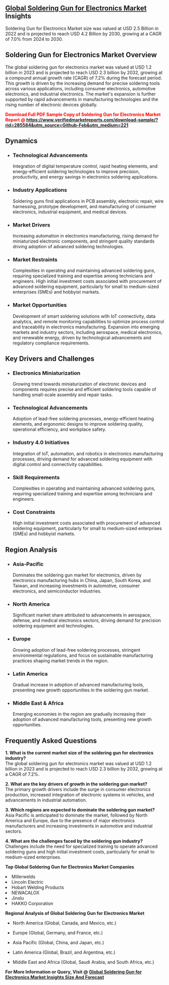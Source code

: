 <h2><a href="https://www.verifiedmarketreports.com/download-sample/?rid=285584&amp;utm_source=Github&amp;utm_medium=221" target="_blank">Global Soldering Gun for Electronics Market</a> Insights</h2><p>Soldering Gun for Electronics Market size was valued at USD 2.5 Billion in 2022 and is projected to reach USD 4.2 Billion by 2030, growing at a CAGR of 7.0% from 2024 to 2030.</p><p> <h2>Soldering Gun for Electronics Market Overview</h2> <p>The global soldering gun for electronics market was valued at USD 1.2 billion in 2023 and is projected to reach USD 2.3 billion by 2032, growing at a compound annual growth rate (CAGR) of 7.2% during the forecast period. This growth is driven by the increasing demand for precise soldering tools across various applications, including consumer electronics, automotive electronics, and industrial electronics. The market's expansion is further supported by rapid advancements in manufacturing technologies and the rising number of electronic devices globally. </p> <p><strong><p><span class=""><span style="color: #ff0000;"><strong>Download Full PDF Sample Copy of Soldering Gun for Electronics Market Report</strong> @ </span><a href="https://www.verifiedmarketreports.com/download-sample/?rid=285584&amp;utm_source=Github-Feb&amp;utm_medium=221" target="_blank">https://www.verifiedmarketreports.com/download-sample/?rid=285584&amp;utm_source=Github-Feb&amp;utm_medium=221</a></span></p></strong></p> <h2>Dynamics</h2> <ul> <li><h3>Technological Advancements</h3> <p>Integration of digital temperature control, rapid heating elements, and energy-efficient soldering technologies to improve precision, productivity, and energy savings in electronics soldering applications. </p> </li> <li><h3>Industry Applications</h3> <p>Soldering guns find applications in PCB assembly, electronic repair, wire harnessing, prototype development, and manufacturing of consumer electronics, industrial equipment, and medical devices. </p> </li> <li><h3>Market Drivers</h3> <p>Increasing automation in electronics manufacturing, rising demand for miniaturized electronic components, and stringent quality standards driving adoption of advanced soldering technologies. </p> </li> <li><h3>Market Restraints</h3> <p>Complexities in operating and maintaining advanced soldering guns, requiring specialized training and expertise among technicians and engineers. High initial investment costs associated with procurement of advanced soldering equipment, particularly for small to medium-sized enterprises (SMEs) and hobbyist markets. </p> </li> <li><h3>Market Opportunities</h3> <p>Development of smart soldering solutions with IoT connectivity, data analytics, and remote monitoring capabilities to optimize process control and traceability in electronics manufacturing. Expansion into emerging markets and industry sectors, including aerospace, medical electronics, and renewable energy, driven by technological advancements and regulatory compliance requirements. </p> </li> </ul> <h2>Key Drivers and Challenges</h2> <ul> <li><h3>Electronics Miniaturization</h3> <p>Growing trend towards miniaturization of electronic devices and components requires precise and efficient soldering tools capable of handling small-scale assembly and repair tasks. </p> </li> <li><h3>Technological Advancements</h3> <p>Adoption of lead-free soldering processes, energy-efficient heating elements, and ergonomic designs to improve soldering quality, operational efficiency, and workplace safety. </p> </li> <li><h3>Industry 4.0 Initiatives</h3> <p>Integration of IoT, automation, and robotics in electronics manufacturing processes, driving demand for advanced soldering equipment with digital control and connectivity capabilities. </p> </li> <li><h3>Skill Requirements</h3> <p>Complexities in operating and maintaining advanced soldering guns, requiring specialized training and expertise among technicians and engineers. </p> </li> <li><h3>Cost Constraints</h3> <p>High initial investment costs associated with procurement of advanced soldering equipment, particularly for small to medium-sized enterprises (SMEs) and hobbyist markets. </p> </li> </ul> <h2>Region Analysis</h2> <ul> <li><h3>Asia-Pacific</h3> <p>Dominates the soldering gun market for electronics, driven by electronics manufacturing hubs in China, Japan, South Korea, and Taiwan, and increasing investments in automotive, consumer electronics, and semiconductor industries. </p> </li> <li><h3>North America</h3> <p>Significant market share attributed to advancements in aerospace, defense, and medical electronics sectors, driving demand for precision soldering equipment and technologies. </p> </li> <li><h3>Europe</h3> <p>Growing adoption of lead-free soldering processes, stringent environmental regulations, and focus on sustainable manufacturing practices shaping market trends in the region. </p> </li> <li><h3>Latin America</h3> <p>Gradual increase in adoption of advanced manufacturing tools, presenting new growth opportunities in the soldering gun market. </p> </li> <li><h3>Middle East & Africa</h3> <p>Emerging economies in the region are gradually increasing their adoption of advanced manufacturing tools, presenting new growth opportunities. </p> </li> </ul> <h2>Frequently Asked Questions</h2> <p><strong>1. What is the current market size of the soldering gun for electronics industry?</strong><br> The global soldering gun for electronics market was valued at USD 1.2 billion in 2023 and is projected to reach USD 2.3 billion by 2032, growing at a CAGR of 7.2%. </p> <p><strong>2. What are the key drivers of growth in the soldering gun market?</strong><br> The primary growth drivers include the surge in consumer electronics production, increased integration of electronic systems in vehicles, and advancements in industrial automation. </p> <p><strong>3. Which regions are expected to dominate the soldering gun market?</strong><br> Asia Pacific is anticipated to dominate the market, followed by North America and Europe, due to the presence of major electronics manufacturers and increasing investments in automotive and industrial sectors. </p> <p><strong>4. What are the challenges faced by the soldering gun industry?</strong><br> Challenges include the need for specialized training to operate advanced soldering guns and high initial investment costs, particularly for small to medium-sized enterprises.</p><p><strong>Top Global Soldering Gun for Electronics Market Companies</strong></p><div data-test-id=""><p><li>Millerwelds</li><li> Lincoln Electric</li><li> Hobart Welding Products</li><li> NEWACALOX</li><li> Jinslu</li><li> HAKKO Corporation</li></p><div><strong>Regional Analysis of&nbsp;Global Soldering Gun for Electronics Market</strong></div><ul><li dir="ltr"><p dir="ltr">North America&nbsp;(Global, Canada, and Mexico, etc.)</p></li><li dir="ltr"><p dir="ltr">Europe (Global, Germany, and France, etc.)</p></li><li dir="ltr"><p dir="ltr">Asia Pacific&nbsp;(Global, China, and Japan, etc.)</p></li><li dir="ltr"><p dir="ltr">Latin America&nbsp;(Global, Brazil, and Argentina, etc.)</p></li><li dir="ltr">Middle East and Africa&nbsp;(Global, Saudi Arabia, and South Africa, etc.)</li></ul><p><strong>For More Information or Query, Visit @&nbsp;</strong><strong><a href="https://www.verifiedmarketreports.com/product/soldering-gun-for-electronics-market/?utm_source=Github&amp;utm_medium=221" target="_blank">Global Soldering Gun for Electronics Market Insights Size And Forecast</a></strong></p></div>
